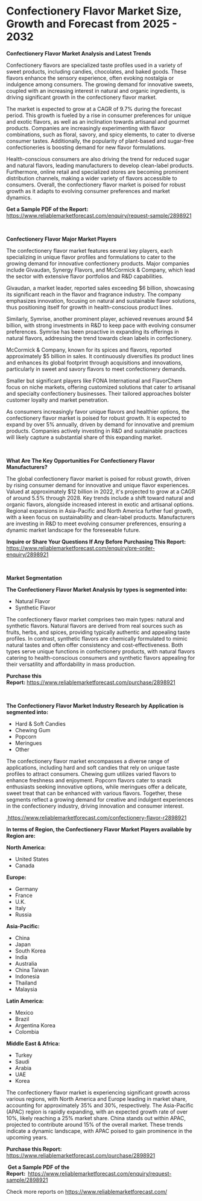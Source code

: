 <p><h1>Confectionery Flavor Market Size, Growth and Forecast from 2025 - 2032</h1></p><p><strong>Confectionery Flavor Market Analysis and Latest Trends</strong></p>
<p><p>Confectionery flavors are specialized taste profiles used in a variety of sweet products, including candies, chocolates, and baked goods. These flavors enhance the sensory experience, often evoking nostalgia or indulgence among consumers. The growing demand for innovative sweets, coupled with an increasing interest in natural and organic ingredients, is driving significant growth in the confectionery flavor market.</p><p>The market is expected to grow at a CAGR of 9.7% during the forecast period. This growth is fueled by a rise in consumer preferences for unique and exotic flavors, as well as an inclination towards artisanal and gourmet products. Companies are increasingly experimenting with flavor combinations, such as floral, savory, and spicy elements, to cater to diverse consumer tastes. Additionally, the popularity of plant-based and sugar-free confectioneries is boosting demand for new flavor formulations.</p><p>Health-conscious consumers are also driving the trend for reduced sugar and natural flavors, leading manufacturers to develop clean-label products. Furthermore, online retail and specialized stores are becoming prominent distribution channels, making a wider variety of flavors accessible to consumers. Overall, the confectionery flavor market is poised for robust growth as it adapts to evolving consumer preferences and market dynamics.</p></p>
<p><strong>Get a Sample PDF of the Report:&nbsp;</strong> <a href="https://www.reliablemarketforecast.com/enquiry/request-sample/2898921?utm_campaign=2320&utm_medium=2&utm_source=Github&utm_content=ia&utm_term=15032025&utm_id=confectionery-flavor">https://www.reliablemarketforecast.com/enquiry/request-sample/2898921</a></p>
<p>&nbsp;</p>
<p><strong>Confectionery Flavor Major Market Players</strong></p>
<p><p>The confectionery flavor market features several key players, each specializing in unique flavor profiles and formulations to cater to the growing demand for innovative confectionery products. Major companies include Givaudan, Synergy Flavors, and McCormick & Company, which lead the sector with extensive flavor portfolios and R&D capabilities.</p><p>Givaudan, a market leader, reported sales exceeding $6 billion, showcasing its significant reach in the flavor and fragrance industry. The company emphasizes innovation, focusing on natural and sustainable flavor solutions, thus positioning itself for growth in health-conscious product lines.</p><p>Similarly, Symrise, another prominent player, achieved revenues around $4 billion, with strong investments in R&D to keep pace with evolving consumer preferences. Symrise has been proactive in expanding its offerings in natural flavors, addressing the trend towards clean labels in confectionery.</p><p>McCormick & Company, known for its spices and flavors, reported approximately $5 billion in sales. It continuously diversifies its product lines and enhances its global footprint through acquisitions and innovations, particularly in sweet and savory flavors to meet confectionery demands.</p><p>Smaller but significant players like FONA International and FlavorChem focus on niche markets, offering customized solutions that cater to artisanal and specialty confectionery businesses. Their tailored approaches bolster customer loyalty and market penetration.</p><p>As consumers increasingly favor unique flavors and healthier options, the confectionery flavor market is poised for robust growth. It is expected to expand by over 5% annually, driven by demand for innovative and premium products. Companies actively investing in R&D and sustainable practices will likely capture a substantial share of this expanding market.</p></p>
<p>&nbsp;</p>
<p><strong>What Are The Key Opportunities For Confectionery Flavor Manufacturers?</strong></p>
<p><p>The global confectionery flavor market is poised for robust growth, driven by rising consumer demand for innovative and unique flavor experiences. Valued at approximately $12 billion in 2022, it's projected to grow at a CAGR of around 5.5% through 2028. Key trends include a shift toward natural and organic flavors, alongside increased interest in exotic and artisanal options. Regional expansions in Asia-Pacific and North America further fuel growth, with a keen focus on sustainability and clean-label products. Manufacturers are investing in R&D to meet evolving consumer preferences, ensuring a dynamic market landscape for the foreseeable future.</p></p>
<p><strong>Inquire or Share Your Questions If Any Before Purchasing This Report:</strong> <a href="https://www.reliablemarketforecast.com/enquiry/pre-order-enquiry/2898921?utm_campaign=2320&utm_medium=2&utm_source=Github&utm_content=ia&utm_term=15032025&utm_id=confectionery-flavor">https://www.reliablemarketforecast.com/enquiry/pre-order-enquiry/2898921</a></p>
<p>&nbsp;</p>
<p><strong>Market Segmentation</strong></p>
<p><strong>The Confectionery Flavor Market Analysis by types is segmented into:</strong></p>
<p><ul><li>Natural Flavor</li><li>Synthetic Flavor</li></ul></p>
<p><p>The confectionery flavor market comprises two main types: natural and synthetic flavors. Natural flavors are derived from real sources such as fruits, herbs, and spices, providing typically authentic and appealing taste profiles. In contrast, synthetic flavors are chemically formulated to mimic natural tastes and often offer consistency and cost-effectiveness. Both types serve unique functions in confectionery products, with natural flavors catering to health-conscious consumers and synthetic flavors appealing for their versatility and affordability in mass production.</p></p>
<p><strong>Purchase this Report:&nbsp;</strong><a href="https://www.reliablemarketforecast.com/purchase/2898921?utm_campaign=2320&utm_medium=2&utm_source=Github&utm_content=ia&utm_term=15032025&utm_id=confectionery-flavor">https://www.reliablemarketforecast.com/purchase/2898921</a></p>
<p>&nbsp;</p>
<p><strong>The Confectionery Flavor Market Industry Research by Application is segmented into:</strong></p>
<p><ul><li>Hard & Soft Candies</li><li>Chewing Gum</li><li>Popcorn</li><li>Meringues</li><li>Other</li></ul></p>
<p><p>The confectionery flavor market encompasses a diverse range of applications, including hard and soft candies that rely on unique taste profiles to attract consumers. Chewing gum utilizes varied flavors to enhance freshness and enjoyment. Popcorn flavors cater to snack enthusiasts seeking innovative options, while meringues offer a delicate, sweet treat that can be enhanced with various flavors. Together, these segments reflect a growing demand for creative and indulgent experiences in the confectionery industry, driving innovation and consumer interest.</p></p>
<p><a href="https://www.reliablemarketforecast.com/confectionery-flavor-r2898921?utm_campaign=2320&utm_medium=2&utm_source=Github&utm_content=ia&utm_term=15032025&utm_id=confectionery-flavor">&nbsp;https://www.reliablemarketforecast.com/confectionery-flavor-r2898921</a></p>
<p><strong>In terms of Region, the Confectionery Flavor Market Players available by Region are:</strong></p>
<p>
    <p> <strong> North America: </strong>
        <ul>
            <li>United States</li>
            <li>Canada</li>
        </ul>
        </p> 
    <p> <strong> Europe: </strong>
        <ul>
            <li>Germany</li>
            <li>France</li>
            <li>U.K.</li>
            <li>Italy</li>
            <li>Russia</li>
        </ul>
        </p> 
    <p> <strong> Asia-Pacific: </strong>
        <ul>
            <li>China</li>
            <li>Japan</li>
            <li>South Korea</li>
            <li>India</li>
            <li>Australia</li>
            <li>China Taiwan</li>
            <li>Indonesia</li>
            <li>Thailand</li>
            <li>Malaysia</li>
        </ul>
        </p> 
    <p> <strong> Latin America: </strong>
        <ul>
            <li>Mexico</li>
            <li>Brazil</li>
            <li>Argentina Korea</li>
            <li>Colombia</li>
        </ul>
        </p> 
    <p> <strong> Middle East & Africa: </strong>
        <ul>
            <li>Turkey</li>
            <li>Saudi</li>
            <li>Arabia</li>
            <li>UAE</li>
            <li>Korea</li>
        </ul>
    </p>
    </p>
<p><p>The confectionery flavor market is experiencing significant growth across various regions, with North America and Europe leading in market share, accounting for approximately 35% and 30%, respectively. The Asia-Pacific (APAC) region is rapidly expanding, with an expected growth rate of over 10%, likely reaching a 25% market share. China stands out within APAC, projected to contribute around 15% of the overall market. These trends indicate a dynamic landscape, with APAC poised to gain prominence in the upcoming years.</p></p>
<p><strong>Purchase this Report: </strong><a href="https://www.reliablemarketforecast.com/purchase/2898921?utm_campaign=2320&utm_medium=2&utm_source=Github&utm_content=ia&utm_term=15032025&utm_id=confectionery-flavor">https://www.reliablemarketforecast.com/purchase/2898921</a></p>
<p>&nbsp;<strong>Get a Sample PDF of the Report:&nbsp;&nbsp;</strong><a href="https://www.reliablemarketforecast.com/enquiry/request-sample/2898921?utm_campaign=2320&utm_medium=2&utm_source=Github&utm_content=ia&utm_term=15032025&utm_id=confectionery-flavor">https://www.reliablemarketforecast.com/enquiry/request-sample/2898921</a></p>
<p><strong></strong></p>
<p>Check more reports on <a href="https://www.reliablemarketforecast.com/?utm_campaign=2320&utm_medium=2&utm_source=Github&utm_content=ia&utm_term=15032025&utm_id=confectionery-flavor">https://www.reliablemarketforecast.com/</a></p>